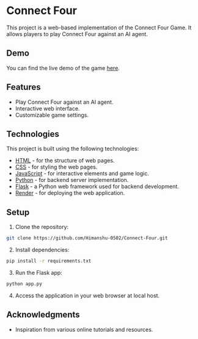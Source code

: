 # Connect Four

This project is a web-based implementation of the Connect Four Game. It allows players to play Connect Four against an AI agent.

## Demo

You can find the live demo of the game [here](https://connectx-p3bd.onrender.com/).

## Features

- Play Connect Four against an AI agent.
- Interactive web interface.
- Customizable game settings.

## Technologies

This project is built using the following technologies:
- [HTML](https://en.wikipedia.org/wiki/HTML) - for the structure of web pages.
- [CSS](https://en.wikipedia.org/wiki/CSS) - for styling the web pages.
- [JavaScript](https://en.wikipedia.org/wiki/JavaScript) - for interactive elements and game logic.
- [Python](https://www.python.org/) - for backend server implementation.
- [Flask](https://flask.palletsprojects.com/) - a Python web framework used for backend development.
- [Render](https://render.com/) - for deploying the web application.

## Setup

1. Clone the repository:

```bash
git clone https://github.com/Himanshu-0502/Connect-Four.git
```

2. Install dependencies:

```bash
pip install -r requirements.txt
```

3. Run the Flask app:

```bash
python app.py
```

4. Access the application in your web browser at local host.

## Acknowledgments

- Inspiration from various online tutorials and resources.
